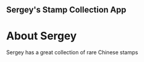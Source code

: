 Sergey's Stamp Collection App
------

# About Sergey


Sergey has a great collection of rare Chinese stamps
